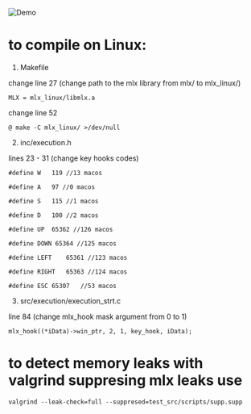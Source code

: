 ![Demo](media/cubGif.gif)

# to compile on Linux:

1) Makefile

change line 27 (change path to the mlx library from mlx/ to mlx_linux/)

    MLX = mlx_linux/libmlx.a

change line 52

    @ make -C mlx_linux/ >/dev/null

2) inc/execution.h

lines 23 - 31 (change key hooks codes)

    #define W	119 //13 macos

    #define A	97 //0 macos

    #define S	115	//1 macos

    #define D	100	//2 macos

    #define UP	65362 //126 macos

    #define DOWN 65364 //125 macos

    #define LEFT	65361 //123 macos

    #define RIGHT	65363 //124 macos

    #define ESC	65307	//53 macos

3) src/execution/execution_strt.c

line 84 (change mlx_hook mask argument from 0 to 1)
  
    mlx_hook((*iData)->win_ptr, 2, 1, key_hook, iData);


# to detect memory leaks with valgrind suppresing mlx leaks use
    valgrind --leak-check=full --suppresed=test_src/scripts/supp.supp
